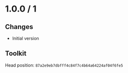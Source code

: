 # 1.0.0 / 1

## Changes

- Initial version

## Toolkit

Head position: `87a2e9eb7dbfff4c84f7c4b64a64224af04f6fe5`
